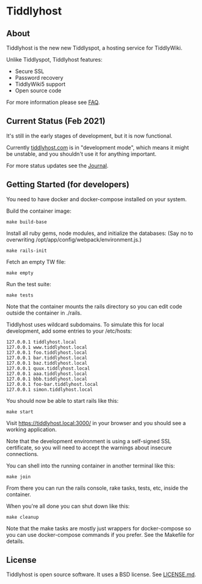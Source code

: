 Tiddlyhost
==========

About
-----

Tiddlyhost is the new new Tiddlyspot, a hosting service for TiddlyWiki.

Unlike Tiddlyspot, Tiddlyhost features:

* Secure SSL
* Password recovery
* TiddlyWiki5 support
* Open source code

For more information please see
[FAQ](https://github.com/simonbaird/tiddlyhost/wiki/FAQ).


Current Status (Feb 2021)
-------------------------

It's still in the early stages of development, but it is now functional.

Currently [tiddlyhost.com](https://tiddlyhost.com/) is in "development
mode", which means it might be unstable, and you shouldn't use it for anything
important.

For more status updates see the
[Journal](https://github.com/simonbaird/tiddlyhost/wiki/Journal).


Getting Started (for developers)
--------------------------------

You need to have docker and docker-compose installed on your system.

Build the container image:

    make build-base

Install all ruby gems, node modules, and initialize the databases:
(Say no to overwriting /opt/app/config/webpack/environment.js.)

    make rails-init

Fetch an empty TW file:

    make empty

Run the test suite:

    make tests

Note that the container mounts the rails directory so you can
edit code outside the container in ./rails.

Tiddlyhost uses wildcard subdomains. To simulate this for local development,
add some entries to your /etc/hosts:

    127.0.0.1 tiddlyhost.local
    127.0.0.1 www.tiddlyhost.local
    127.0.0.1 foo.tiddlyhost.local
    127.0.0.1 bar.tiddlyhost.local
    127.0.0.1 baz.tiddlyhost.local
    127.0.0.1 quux.tiddlyhost.local
    127.0.0.1 aaa.tiddlyhost.local
    127.0.0.1 bbb.tiddlyhost.local
    127.0.0.1 foo-bar.tiddlyhost.local
    127.0.0.1 simon.tiddlyhost.local

You should now be able to start rails like this:

    make start

Visit <https://tiddlyhost.local:3000/> in your browser and you should see a working
application.

Note that the development environment is using a self-signed SSL certificate,
so you will need to accept the warnings about insecure connections.

You can shell into the running container in another terminal like this:

    make join

From there you can run the rails console, rake tasks, tests, etc, inside the
container.

When you're all done you can shut down like this:

    make cleanup

Note that the make tasks are mostly just wrappers for docker-compose so you
can use docker-compose commands if you prefer. See the Makefile for details.


License
-------

Tiddlyhost is open source software. It uses a BSD license. See
[LICENSE.md](LICENSE.md).
